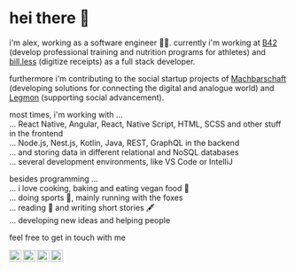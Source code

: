 # hei there 🙂

i'm alex, working as a software engineer 🧑‍💻. currently i'm working at [B42](https://www.b-42.com) (develop professional training and nutrition programs for athletes) and [bill.less](https://billless.app) (digitize receipts) as a full stack developer. 

furthermore i'm contributing to the social startup projects of [Machbarschaft](https://machbarschaft.jetzt) (developing solutions for connecting the digital and analogue world) and [Legmon](https://legmon.com) (supporting social advancement).

most times, i'm working with ...
<br/>
... React Native, Angular, React, Native Script, HTML, SCSS and other stuff in the frontend
<br/>
... Node.js, Nest.js, Kotlin, Java, REST, GraphQL in the backend
<br/>
... and storing data in different relational and NoSQL databases
<br/>
... several development environments, like VS Code or IntelliJ

besides programming ...
<br/>
... i love cooking, baking and eating vegan food  🌱
<br/>
... doing sports 👟, mainly running with the foxes 
<br/>
... reading 📒 and writing short stories 🖋
<br/>
... developing new ideas and helping people 

feel free to get in touch with me 

[<img align="left" alt="Alexander Hodes | LinkedIn" width="22px" src="https://cdn.jsdelivr.net/npm/simple-icons@v3/icons/linkedin.svg" />][linkedin]
[<img align="left" alt="Alexander Hodes | Instagram" width="22px" marginLeft="12px" src="https://cdn.jsdelivr.net/npm/simple-icons@v3/icons/instagram.svg" />][instagram]
[<img align="left" alt="Alexander Hodes | Xing" width="22px" marginLeft="12px" src="https://cdn.jsdelivr.net/npm/simple-icons@v3/icons/xing.svg" />][xing]
[<img align="left" alt="Alexander Hodes | Spotify" width="22px" marginLeft="12px" src="https://cdn.jsdelivr.net/npm/simple-icons@v3/icons/spotify.svg" />][spotify]

[instagram]: https://instagram.com/alexander_hodes
[linkedin]: https://www.linkedin.com/in/alexander-hodes/
[xing]: https://www.xing.com/profile/Alexander_Hodes/cv
[spotify]: https://open.spotify.com/user/6xrfgukqp9abkswomkdj8gk6w
